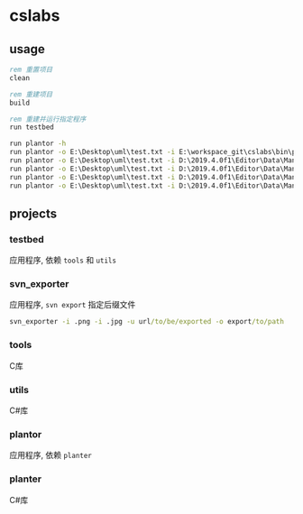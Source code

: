 # cslabs

## usage

```bat
rem 重置项目
clean

rem 重建项目
build

rem 重建并运行指定程序
run testbed

run plantor -h
run plantor -o E:\Desktop\uml\test.txt -i E:\workspace_git\cslabs\bin\planter.dll
run plantor -o E:\Desktop\uml\test.txt -i D:\2019.4.0f1\Editor\Data\Managed\UnityEngine\UnityEngine.dll 
run plantor -o E:\Desktop\uml\test.txt -i D:\2019.4.0f1\Editor\Data\Managed\UnityEngine\UnityEngine.AudioModule.dll
run plantor -o E:\Desktop\uml\test.txt -i D:\2019.4.0f1\Editor\Data\Managed\UnityEngine\UnityEngine.CoreModule.dll -t UnityEngine.Camera
run plantor -o E:\Desktop\uml\test.txt -i D:\2019.4.0f1\Editor\Data\Managed\UnityEngine\UnityEngine.CoreModule.dll -t UnityEngine.Behaviour
```

## projects

### testbed

应用程序, 依赖 `tools` 和 `utils`

### svn_exporter

应用程序, `svn export` 指定后缀文件

```bat
svn_exporter -i .png -i .jpg -u url/to/be/exported -o export/to/path
```

### tools

C库

### utils

C#库

### plantor

应用程序, 依赖 `planter`

### planter

C#库
